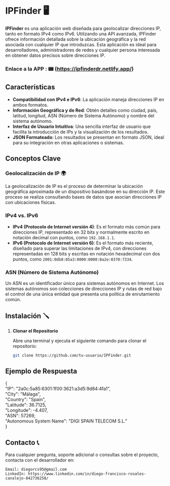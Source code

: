 # IPFinder 🖥️

**IPFinder** es una aplicación web diseñada para geolocalizar direcciones IP, tanto en formato IPv4 como IPv6. Utilizando una API avanzada, IPFinder ofrece información detallada sobre la ubicación geográfica y la red asociada con cualquier IP que introduzcas. Esta aplicación es ideal para desarrolladores, administradores de redes y cualquier persona interesada en obtener datos precisos sobre direcciones IP.

### Enlace a la APP : 📟 (https://ipfinderdr.netlify.app/)

## Características

- **Compatibilidad con IPv4 e IPv6**: La aplicación maneja direcciones IP en ambos formatos.
- **Información Geográfica y de Red**: Obtén detalles como ciudad, país, latitud, longitud, ASN (Número de Sistema Autónomo) y nombre del sistema autónomo.
- **Interfaz de Usuario Intuitiva**: Una sencilla interfaz de usuario que facilita la introducción de IPs y la visualización de los resultados.
- **JSON Formateado**: Los resultados se presentan en formato JSON, ideal para su integración en otras aplicaciones o sistemas.

## Conceptos Clave

### Geolocalización de IP 🌍

La geolocalización de IP es el proceso de determinar la ubicación geográfica aproximada de un dispositivo basándose en su dirección IP. Este proceso se realiza consultando bases de datos que asocian direcciones IP con ubicaciones físicas.

### IPv4 vs. IPv6

- **IPv4 (Protocolo de Internet versión 4)**: Es el formato más común para direcciones IP, representado en 32 bits y normalmente escrito en notación decimal con puntos, como `192.168.1.1`.
- **IPv6 (Protocolo de Internet versión 6)**: Es el formato más reciente, diseñado para superar las limitaciones de IPv4, con direcciones representadas en 128 bits y escritas en notación hexadecimal con dos puntos, como `2001:0db8:85a3:0000:0000:8a2e:0370:7334`.

### ASN (Número de Sistema Autónomo)

Un ASN es un identificador único para sistemas autónomos en Internet. Los sistemas autónomos son colecciones de direcciones IP y rutas de red bajo el control de una única entidad que presenta una política de enrutamiento común.

## Instalación 🪛

1. **Clonar el Repositorio**

   Abre una terminal y ejecuta el siguiente comando para clonar el repositorio:

   ```bash
   git clone https://github.com/tu-usuario/IPFinder.git

## Ejemplo de Respuesta

{
  <br>"IP": "2a0c:5a85:6301:1f00:3621:a3d5:9d84:4fa1", <br>
  "City": "Málaga", <br>
  "Country": "Spain", <br>
  "Latitude": 36.7125, <br>
  "Longitude": -4.407, <br>
  "ASN": 57269, <br>
  "Autonomous System Name": "DIGI SPAIN TELECOM S.L." <br>
}

## Contacto 📞

Para cualquier pregunta, soporte adicional o consultas sobre el proyecto, contacta con el desarrollador en:

    Email: diegorcs95@gmail.com
    LinkedIn: https://www.linkedin.com/in/diego-francisco-rosales-canalejo-842736258/


